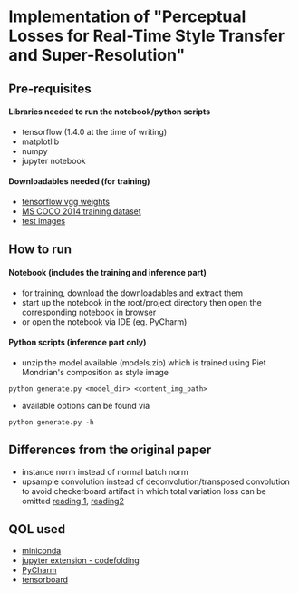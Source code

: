 # Implementation of "Perceptual Losses for Real-Time Style Transfer and Super-Resolution"

## Pre-requisites
#### Libraries needed to run the notebook/python scripts
- tensorflow (1.4.0 at the time of writing)
- matplotlib
- numpy
- jupyter notebook
#### Downloadables needed (for training)
- [tensorflow vgg weights](http://www.cs.toronto.edu/~frossard/post/vgg16/)
- [MS COCO 2014 training dataset](http://cocodataset.org/#download)
- [test images](https://drive.google.com/open?id=1-OEv8ELX-RDB1DvY7i8qEJzziIxJ9T3B)

## How to run
#### Notebook (includes the training and inference part)
- for training, download the downloadables and extract them
- start up the notebook in the root/project directory then open the corresponding notebook in browser
- or open the notebook via IDE (eg. PyCharm)
#### Python scripts (inference part only)
- unzip the model available (models.zip) which is trained using Piet Mondrian's composition as style image
```
python generate.py <model_dir> <content_img_path>
```
- available options can be found via
```
python generate.py -h
```

## Differences from the original paper
- instance norm instead of normal batch norm
- upsample convolution instead of deconvolution/transposed convolution to avoid checkerboard artifact in which total variation loss can be omitted [reading 1](https://distill.pub/2016/deconv-checkerboard/), [reading2](http://forums.fast.ai/t/how-to-avoid-the-patterned-artifacts-in-image-generation/1681)

## QOL used
- [miniconda](https://conda.io/miniconda.html)
- [jupyter extension - codefolding](https://github.com/ipython-contrib/jupyter_contrib_nbextensions)
- [PyCharm](https://www.jetbrains.com/pycharm/)
- [tensorboard](https://www.tensorflow.org/get_started/summaries_and_tensorboard)
